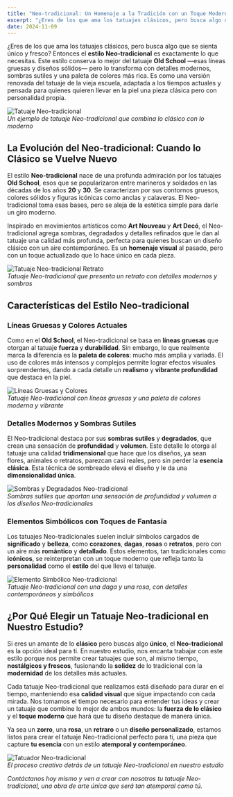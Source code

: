 ```yaml
---
title: "Neo-tradicional: Un Homenaje a la Tradición con un Toque Moderno"
excerpt: "¿Eres de los que ama los tatuajes clásicos, pero busca algo que se sienta único y fresco? Entonces el estilo Neo-tradicional es exactamente lo que necesitas."
date: 2024-11-09
---
```


¿Eres de los que ama los tatuajes clásicos, pero busca algo que se sienta único y fresco? Entonces el **estilo Neo-tradicional** es exactamente lo que necesitas. Este estilo conserva lo mejor del tatuaje **Old School** —esas líneas gruesas y diseños sólidos— pero lo transforma con detalles modernos, sombras sutiles y una paleta de colores más rica. Es como una versión renovada del tatuaje de la vieja escuela, adaptada a los tiempos actuales y pensada para quienes quieren llevar en la piel una pieza clásica pero con personalidad propia.

![Tatuaje Neo-tradicional](https://via.placeholder.com/1200x600?text=Tatuaje+Neo-tradicional)  
*Un ejemplo de tatuaje Neo-tradicional que combina lo clásico con lo moderno*


## La Evolución del Neo-tradicional: Cuando lo Clásico se Vuelve Nuevo

El estilo **Neo-tradicional** nace de una profunda admiración por los tatuajes **Old School**, esos que se popularizaron entre marineros y soldados en las décadas de los años **20** y **30**. Se caracterizan por sus contornos gruesos, colores sólidos y figuras icónicas como anclas y calaveras. El Neo-tradicional toma esas bases, pero se aleja de la estética simple para darle un giro moderno.

Inspirado en movimientos artísticos como **Art Nouveau** y **Art Decó**, el Neo-tradicional agrega sombras, degradados y detalles refinados que le dan al tatuaje una calidad más profunda, perfecta para quienes buscan un diseño clásico con un aire contemporáneo. Es un **homenaje visual** al pasado, pero con un toque actualizado que lo hace único en cada pieza.

![Tatuaje Neo-tradicional Retrato](https://via.placeholder.com/1200x600?text=Tatuaje+Neo-tradicional+Retrato)  
*Tatuaje Neo-tradicional que presenta un retrato con detalles modernos y sombras*


## Características del Estilo Neo-tradicional

### Líneas Gruesas y Colores Actuales

Como en el **Old School**, el Neo-tradicional se basa en **líneas gruesas** que otorgan al tatuaje **fuerza** y **durabilidad**. Sin embargo, lo que realmente marca la diferencia es la **paleta de colores**: mucho más amplia y variada. El uso de colores más intensos y complejos permite lograr efectos visuales sorprendentes, dando a cada detalle un **realismo** y **vibrante profundidad** que destaca en la piel.

![Líneas Gruesas y Colores](https://via.placeholder.com/1200x600?text=Líneas+Gruesas+Y+Colores+Neo-tradicional)  
*Tatuaje Neo-tradicional con líneas gruesas y una paleta de colores moderna y vibrante*

### Detalles Modernos y Sombras Sutiles

El Neo-tradicional destaca por sus **sombras sutiles** y **degradados**, que crean una sensación de **profundidad** y **volumen**. Este detalle le otorga al tatuaje una calidad **tridimensional** que hace que los diseños, ya sean flores, animales o retratos, parezcan casi reales, pero sin perder la **esencia clásica**. Esta técnica de sombreado eleva el diseño y le da una **dimensionalidad única**.

![Sombras y Degradados Neo-tradicional](https://via.placeholder.com/1200x600?text=Sombras+Y+Degradados+Neo-tradicional)  
*Sombras sutiles que aportan una sensación de profundidad y volumen a los diseños Neo-tradicionales*

### Elementos Simbólicos con Toques de Fantasía

Los tatuajes Neo-tradicionales suelen incluir símbolos cargados de **significado** y **belleza**, como **corazones**, **dagas**, **rosas** o **retratos**, pero con un aire más **romántico** y **detallado**. Estos elementos, tan tradicionales como **icónicos**, se reinterpretan con un toque moderno que refleja tanto la **personalidad** como el **estilo** del que lleva el tatuaje.

![Elemento Simbólico Neo-tradicional](https://via.placeholder.com/1200x600?text=Elemento+Simb%C3%B3lico+Neo-tradicional)  
*Tatuaje Neo-tradicional con una daga y una rosa, con detalles contemporáneos y simbólicos*


## ¿Por Qué Elegir un Tatuaje Neo-tradicional en Nuestro Estudio?

Si eres un amante de lo **clásico** pero buscas algo **único**, el **Neo-tradicional** es la opción ideal para ti. En nuestro estudio, nos encanta trabajar con este estilo porque nos permite crear tatuajes que son, al mismo tiempo, **nostálgicos y frescos**, fusionando la **solidez** de lo tradicional con la **modernidad** de los detalles más actuales.

Cada tatuaje Neo-tradicional que realizamos está diseñado para durar en el tiempo, manteniendo esa **calidad visual** que sigue impactando con cada mirada. Nos tomamos el tiempo necesario para entender tus ideas y crear un tatuaje que combine lo mejor de ambos mundos: la **fuerza de lo clásico** y el **toque moderno** que hará que tu diseño destaque de manera única.

Ya sea un **zorro**, una **rosa**, un **retraro** o un **diseño personalizado**, estamos listos para crear el tatuaje Neo-tradicional perfecto para ti, una pieza que capture **tu esencia** con un estilo **atemporal y contemporáneo**.

![Tatuador Neo-tradicional](https://via.placeholder.com/1200x600?text=Tatuador+Neo-tradicional)  
*El proceso creativo detrás de un tatuaje Neo-tradicional en nuestro estudio*


*Contáctanos hoy mismo y ven a crear con nosotros tu tatuaje Neo-tradicional, una obra de arte única que será tan atemporal como tú.*
